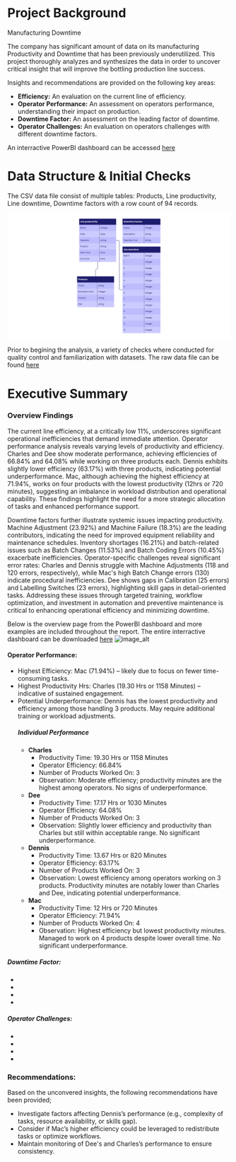 # Project Background
Manufacturing Downtime

The company has significant amount of data on its manufacturing Productivity and Downtime that has been previously underutilized. 
This project thoroughly analyzes and synthesizes the data in order to uncover critical insight that will improve the bottling production line success.

Insights and recommendations are provided on the following key areas:
- **Efficiency:** An evaluation on the current line of efficiency.
- **Operator Performance:** An assessment on operators performance, understanding their impact on production.  
- **Downtime Factor:** An assessment on the leading factor of downtime.
- **Operator Challenges:** An evaluation on operators challenges with different downtime factors.

An interractive PowerBI dashboard can be accessed [here](https://app.powerbi.com/view?r=eyJrIjoiY2E0NjhlODEtOTA2My00Nzc5LTgwN2UtMmU4ZDRlZTUxNTk0IiwidCI6IjJkZTU1ZjVjLWQwMDMtNGQyYS04MjZiLWVhZDJhOWYyYjljZCJ9)

# Data Structure & Initial Checks
The CSV data file consist of multiple tables: Products, Line productivity, Line downtime, Downtime factors with a row count of 94 records.

![image_alt](https://github.com/princeabdul99/soda_bottling_production_line/blob/2c9f2cb52248f81d8c53f1cd8ecce258a0b503b4/manufacturing_downtime-erd.png)

Prior to begining the analysis, a variety of checks where conducted for quality control and familiarization with datasets. The raw data file can be found [here]()

# Executive Summary

### Overview Findings
The current line efficiency, at a critically low 11%, underscores significant operational inefficiencies that demand immediate attention. Operator performance analysis reveals varying levels of productivity and efficiency. Charles and Dee show moderate performance, achieving efficiencies of 66.84% and 64.08% while working on three products each. Dennis exhibits slightly lower efficiency (63.17%) with three products, indicating potential underperformance. Mac, although achieving the highest efficiency at 71.94%, works on four products with the lowest productivity (12hrs or 720 minutes), suggesting an imbalance in workload distribution and operational capability. These findings highlight the need for a more strategic allocation of tasks and enhanced performance support.

Downtime factors further illustrate systemic issues impacting productivity. Machine Adjustment (23.92%) and Machine Failure (18.3%) are the leading contributors, indicating the need for improved equipment reliability and maintenance schedules. Inventory shortages (16.21%) and batch-related issues such as Batch Changes (11.53%) and Batch Coding Errors (10.45%) exacerbate inefficiencies. Operator-specific challenges reveal significant error rates: Charles and Dennis struggle with Machine Adjustments (118 and 120 errors, respectively), while Mac's high Batch Change errors (130) indicate procedural inefficiencies. Dee shows gaps in Calibration (25 errors) and Labelling Switches (23 errors), highlighting skill gaps in detail-oriented tasks. Addressing these issues through targeted training, workflow optimization, and investment in automation and preventive maintenance is critical to enhancing operational efficiency and minimizing downtime.

Below is the overview page from the PowerBI dashboard and more examples are included throughout the report. The entire interractive dashboard can be downloaded [here]()
![image_alt]()

#### Operator Performance:
- Highest Efficiency: Mac (71.94%) – likely due to focus on fewer time-consuming tasks.
- Highest Productivity Hrs: Charles (19.30 Hrs or 1158 Minutes) – indicative of sustained engagement.
- Potential Underperformance: Dennis has the lowest productivity and efficiency among those handling 3 products. May require additional training or workload adjustments.
    ##### Individual Performance
    - **Charles**
        - Productivity Time: 19.30 Hrs or 1158 Minutes
        - Operator Efficiency: 66.84%
        - Number of Products Worked On: 3
        - Observation: Moderate efficiency; productivity minutes are the highest among operators. No signs of underperformance.
    - **Dee**
        - Productivity Time: 17.17 Hrs or 1030 Minutes
        - Operator Efficiency: 64.08%
        - Number of Products Worked On: 3
        - Observation: Slightly lower efficiency and productivity than Charles but still within acceptable range. No significant underperformance.
    - **Dennis**
        - Productivity Time: 13.67 Hrs or 820 Minutes
        - Operator Efficiency: 63.17%
        - Number of Products Worked On: 3
        - Observation:  Lowest efficiency among operators working on 3 products. Productivity minutes are notably lower than Charles and Dee, indicating potential underperformance.
    - **Mac**
        - Productivity Time: 12 Hrs or 720 Minutes
        - Operator Efficiency: 71.94%
        - Number of Products Worked On:  4
        - Observation: Highest efficiency but lowest productivity minutes. Managed to work on 4 products despite lower overall time. No significant underperformance.
     
          
##### Downtime Factor:
- 
-
-
-
##### Operator Challenges:
- 
-
-
-

### Recommendations:
Based on the unconvered insights, the following recommendations have been provided;
- Investigate factors affecting Dennis’s performance (e.g., complexity of tasks, resource availability, or skills gap).
- Consider if Mac’s higher efficiency could be leveraged to redistribute tasks or optimize workflows.
- Maintain monitoring of Dee's and Charles’s performance to ensure consistency.

